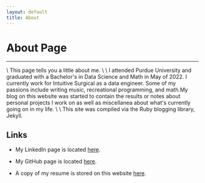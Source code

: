 ```yaml
---
layout: default
title: About
---
```

# About Page
---
\\
This page tells you a little about me.
\\
\\
I attended Purdue University and graduated with a Bachelor's in Data Science and
Math in May of 2022. I currently work for Intuitive Surgical as a data engineer. Some
of my passions include writing music, recreational programming, and math.My blog on 
this website was started to contain the results or notes about personal projects I work
on as well as miscellanea about what's currently going on in my life.
\\
\\
This site was compiled via the Ruby blogging library, Jekyll.

## Links

* My LinkedIn page is located [here](https://www.linkedin.com/in/david-sillman-8abb5831/).

* My GitHub page is located [here](https://github.com/dsillman2000).

* A copy of my resume is stored on this website [here](/assets/docs/2021Resume.pdf).
